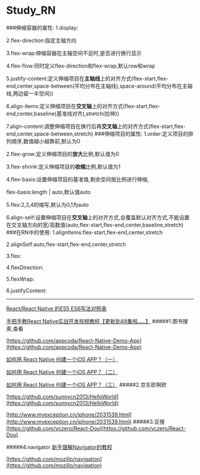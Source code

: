 # Study_RN

###伸缩容器的属性:
1.display:

2.flex-direction:指定主轴方向

3.flex-wrap:伸缩容器在主轴空间不足时,是否进行换行显示

4.flex-flow:同时定义flex-direction和flex-wrap,默认row和wrap

5.justify-content:定义伸缩项目在**主轴线**上的对齐方式(flex-start,flex-end,center,space-between(平均分布在主轴线),space-around(平均分布在主轴线,两边留一半空间))

6.align-items:定义伸缩项目在**交叉轴**上的对齐方式(flex-start,flex-end,center,baseline(基准线对齐),stretch(拉伸))

7.align-content:调整伸缩项目在换行后再**交叉轴**上的对齐方式(flex-start,flex-end,center,space-between,stretch)
###伸缩项目的属性:
1.order:定义项目的排列顺序,数值越小越靠前,默认为0

2.flex-grow:定义伸缩项目的**放大**比例,默认值为0

3.flex-shrink:定义伸缩项目的**收缩**比例,默认值为1

4.flex-basis:设置伸缩项目的基准值,剩余空间按比例进行伸缩,

flex-basis:length | auto,默认值auto

5.flex:2,3,4的缩写,默认为0,1为auto

6.align-self:设置伸缩项目在**交叉轴**上的对齐方式,会覆盖默认对齐方式,不能设置在交叉轴方向的宽/高数值(auto,flex-start,flex-end,center,baseline,stretch)
###在RN中的使用:
1.alignItems:flex-start,flex-end,center,stretch

2.alignSelf:auto,flex-start,flex-end,center,stretch

3.flex:

4.flexDirection:

5.flexWrap:

6.justifyContent:
___

[React/React Native 的ES5 ES6写法对照表](http://bbs.reactnative.cn/topic/15/react-react-native-%E7%9A%84es5-es6%E5%86%99%E6%B3%95%E5%AF%B9%E7%85%A7%E8%A1%A8)

[手把手教React Native实战开发视频教程【更新到48集啦。。。】](http://bbs.reactnative.cn/topic/759/%E6%89%8B%E6%8A%8A%E6%89%8B%E6%95%99react-native%E5%AE%9E%E6%88%98%E5%BC%80%E5%8F%91%E8%A7%86%E9%A2%91%E6%95%99%E7%A8%8B-%E6%9B%B4%E6%96%B0%E5%88%B048%E9%9B%86%E5%95%A6)
#####1.图书搜索,查看

[https://github.com/appcoda/React-Native-Demo-App](https://github.com/appcoda/React-Native-Demo-App)

[如何用 React Native 创建一个iOS APP？（一）](http://blog.oneapm.com/apm-tech/366.html)

[如何用 React Native 创建一个iOS APP？（二）](http://blog.oneapm.com/apm-tech/391.html)

[如何用 React Native 创建一个iOS APP？（三）](http://blog.oneapm.com/apm-tech/416.html)
#####2.京东砍啊砍

[https://github.com/sunnycn2013/HelloWorld](https://github.com/sunnycn2013/HelloWorld)

[http://www.myexception.cn/iphone/2031539.html](http://www.myexception.cn/iphone/2031539.html)
#####3.豆搜
[https://github.com/vczero/React-Dou](https://github.com/vczero/React-Dou)

#####4.navigator
[新手理解Navigator的教程](http://bbs.reactnative.cn/topic/20/%E6%96%B0%E6%89%8B%E7%90%86%E8%A7%A3navigator%E7%9A%84%E6%95%99%E7%A8%8B/2)

[https://github.com/mozillo/navigation](https://github.com/mozillo/navigation)
